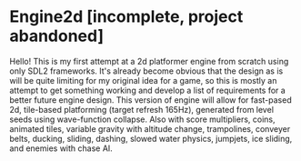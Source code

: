 # Engine2d [incomplete, project abandoned]

Hello! This is my first attempt at a 2d platformer engine from scratch using only SDL2 frameworks. It's already become obvious that the design as is will be quite limiting for my original idea for a game, so this is mostly an attempt to get something working and develop a list of requirements for a better future engine design. This version of engine will allow for fast-pased 2d, tile-based platforming (target refresh 165Hz), generated from level seeds using wave-function collapse. Also with score multipliers, coins, animated tiles, variable gravity with altitude change, trampolines, conveyer belts, ducking, sliding, dashing, slowed water physics, jumpjets, ice sliding, and enemies with chase AI. 
